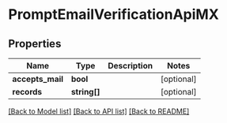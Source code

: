 # PromptEmailVerificationApiMX

## Properties
Name | Type | Description | Notes
------------ | ------------- | ------------- | -------------
**accepts_mail** | **bool** |  | [optional] 
**records** | **string[]** |  | [optional] 

[[Back to Model list]](../../README.md#documentation-for-models) [[Back to API list]](../../README.md#documentation-for-api-endpoints) [[Back to README]](../../README.md)

